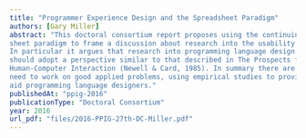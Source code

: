 ```yaml
---
title: "Programmer Experience Design and the Spreadsheet Paradigm"
authors: [Gary Miller]
abstract: "This doctoral consortium report proposes using the continuing evolution of the spread-
sheet paradigm to frame a discussion about research into the usability of programming languages.
In particular it argues that research into programming language design needs to be hardened, and
should adopt a perspective similar to that described in The Prospects for Psychological Science in
Human-Computer Interaction (Newell & Card, 1985). In summary there are three components, the
need to work on good applied problems, using empirical studies to provide the basis for theories to
aid programming language designers."
publishedAt: "ppig-2016"
publicationType: "Doctoral Consortium"
year: 2016
url_pdf: "files/2016-PPIG-27th-DC-Miller.pdf"
---
```


